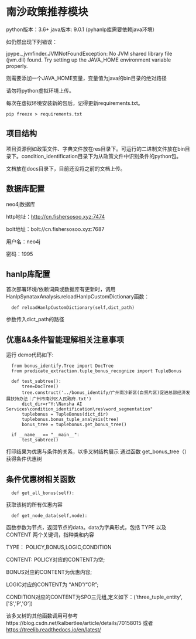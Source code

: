 # 南沙政策推荐模块

python版本：3.6+
java版本: 9.0.1 (pyhanlp库需要依赖java环境）

如仍然出现下列错误：

jpype._jvmfinder.JVMNotFoundException: No JVM shared library file (jvm.dll) found. Try setting up the JAVA_HOME environment variable properly.

则需要添加一个JAVA_HOME变量，变量值为java的bin目录的绝对路径

请勿将python虚拟环境上传。

每次在虚拟环境安装新的包后，记得更新requirements.txt。

```
pip freeze > requirements.txt
```

## 项目结构

项目资源例如政策文件、字典文件放在res目录下。可运行的二进制文件放在bin目录下。condition_identification目录下为从政策文件中识别条件的python包。

文档放在docs目录下，目前还没将之前的文档上传。

## 数据库配置

neo4j数据库

http地址：http://cn.fishersosoo.xyz:7474

bolt地址：bolt://cn.fishersosoo.xyz:7687

用户名：neo4j

密码：1995

## hanlp库配置
首次部署环境/依赖词典或数据库有更新时，调用HanlpSynataxAnalysis.reloadHanlpCustomDictionary函数：
      
      def reloadHanlpCustomDictionary(self,dict_path)
      
参数传入dict_path的路径

## 优惠&&条件智能理解相关注意事项
运行 demo代码如下:

      from bonus_identify.Tree import DocTree
      from predicate_extraction.tuple_bonus_recognize import TupleBonus

      def test_subtree():
          tree=DocTree()
          tree.construct('../bonus_identify/广州南沙新区(自贸片区)促进总部经济发展扶持办法｜广州市南沙区人民政府.txt')
          dict_dir=r"Y:\Nansha AI Services\condition_identification\res\word_segmentation"
          tuplebonus = TupleBonus(dict_dir)
          tuplebonus.bonus_tuple_analysis(tree)
          bonus_tree = tuplebonus.get_bonus_tree()
    
      if __name__ == "__main__":
          test_subtree()

打印结果为优惠与条件的关系，以多叉树结构展示
通过函数 get_bonus_tree（）获得条件优惠树

## 条件优惠树相关函数
      def get_all_bonus(self):
      
获取该树的所有优惠内容
      
      
      def get_node_data(self,node):
     
函数参数为节点，返回节点的data。data为字典形式，包括 TYPE 以及 CONTENT 两个关键词，指种类和内容

TYPE：
POLICY,BONUS,LOGIC,CONDITION

CONTENT:
POLICY对应的CONTENT为空;

BONUS对应的CONTENT为优惠内容;

LOGIC对应的CONTENT为 “AND”/“OR”;

CONDITION对应的CONTENT为SPO三元组,定义如下：('three_tuple_entity', ['S','P','O'])
 
该多叉树的其他函数调用可参考https://blog.csdn.net/kalbertlee/article/details/70158015 或者 https://treelib.readthedocs.io/en/latest/
            
